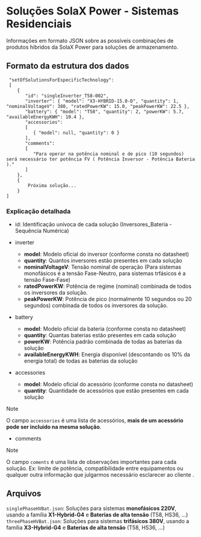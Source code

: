 # Soluções SolaX Power - Sistemas Residenciais
Informações em formato JSON sobre as possíveis combinações de produtos híbridos da SolaX Power para soluções de armazenamento.  

## Formato da estrutura dos dados
```
 "setOfSolutionsForEspecificTechnology": 
 [
    {
       "id": "singleInverter_T58-002",  
       "inverter": { "model": "X3-HYBRID-15.0-D", "quantity": 1, "nominalVoltageV": 380, "ratedPowerKW": 15.0, "peakPowerKW": 22.5 },  
       "battery": { "model": "T58", "quantity": 2, "powerKW": 5.7, "availableEnergyKWH": 10.4 },  
       "accessories":
       [
          { "model": null, "quantity": 0 }
       ],  
       "comments":
       [
          "Para operar na potência nominal e de pico (10 segundos) será necessário ter potência FV ( Potência Inversor - Potência Bateria )."
       ]
    },
    {
        Próxima solução...
    }
]
```
### Explicação detalhada
- id: Identificação unívoca de cada solução (Inversores_Bateria - Sequência Numérica)
- inverter
  - **model**: Modelo oficial do inversor (conforme consta no datasheet)
  - **quantity**: Quantos inversores estão presentes em cada solução
  - **nominalVoltageV**: Tensão nominal de operação (Para sistemas monofásicos é a tensão Fase-Neutro, para sistemas trfásicos é a tensão Fase-Fase)
  - **ratedPowerKW**: Potência de regime (nominal) combinada de todos os inversores da solução.
  - **peakPowerKW**: Potência de pico (normalmente 10 segundos ou 20 segundos) combinada de todos os inversores da solução.
 
- battery
  - **model**: Modelo oficial da bateria (conforme consta no datasheet)
  - **quantity**: Quantas baterias estão presentes em cada solução
  - **powerKW**: Potência padrão combinada de todas as baterias da solução
  - **availableEnergyKWH**: Energia disponível (descontando os 10% da energia total) de todas as baterias da solução
  
- accessories
  - **model**: Modelo oficial do acessório (conforme consta no datasheet)
  - **quantity**: Quantidade de acessórios que estão presentes em cada solução
> [!NOTE]
> O campo `accessories` é uma lista de acessórios, **mais de um acessório pode ser incluido na mesma solução**.
  
- comments
> [!NOTE]
> O campo `coments` é uma lista de observações importantes para cada solução.
> Ex: limite de potência, compatibilidade entre equipamentos ou qualquer outra informação que julgarmos necessário esclarecer ao cliente .

## Arquivos
`singlePhaseHVBat.json`: Soluções para sistemas **monofásicos 220V**, usando a família **X1-Hybrid-G4** e **Baterias de alta tensão** (T58, HS36, ...)  
`threePhaseHVBat.json`: Soluções para sistemas **trifásicos 380V**, usando a família **X3-Hybrid-G4** e **Baterias de alta tensão** (T58, HS36, ...)


 


